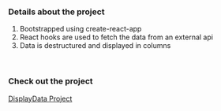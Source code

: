 ### Details about the project

1. Bootstrapped using create-react-app
2. React hooks are used to fetch the data from an external api
3. Data is destructured and displayed in columns

<br>

### Check out the project

[DisplayData Project](https://unrivaled-rolypoly-e5d80a.netlify.app/)
